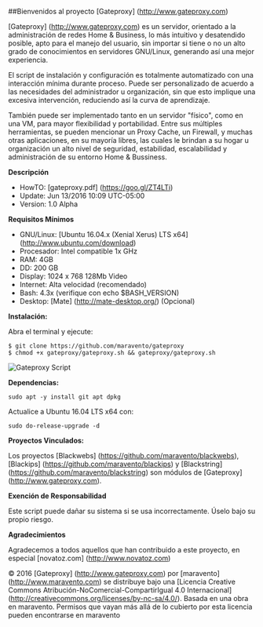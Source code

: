 ##Bienvenidos al proyecto [Gateproxy] (http://www.gateproxy.com)

[Gateproxy] (http://www.gateproxy.com) es un servidor, orientado a la administración de redes Home & Business, lo más intuitivo y desatendido posible, apto para el manejo del usuario, sin importar si tiene o no un alto grado de conocimientos en servidores GNU/Linux, generando así una mejor experiencia.

El script de instalación y configuración es totalmente automatizado con una interacción mínima durante proceso.
Puede ser personalizado de acuerdo a las necesidades del administrador u organización, sin que esto implique una excesiva intervención, reduciendo así la curva de aprendizaje.

También puede ser implementado tanto en un servidor "físico", como en una VM, para mayor flexibilidad y portabilidad.
Entre sus múltiples herramientas, se pueden mencionar un Proxy Cache, un Firewall, y muchas otras aplicaciones, en su mayoría libres, las cuales le brindan a su hogar u organización un alto nivel de seguridad, estabilidad, escalabilidad y administración de su entorno Home & Bussiness.

**Descripción**

- HowTO:        [gateproxy.pdf] (https://goo.gl/ZT4LTi)
- Update:       Jun 13/2016 10:09 UTC-05:00
- Version:      1.0 Alpha

**Requisitos Mínimos**

- GNU/Linux:    [Ubuntu 16.04.x (Xenial Xerus) LTS x64] (http://www.ubuntu.com/download)
- Procesador:   Intel compatible 1x GHz
- RAM:          4GB
- DD:           200 GB
- Display:      1024 x 768 128Mb Video
- Internet:     Alta velocidad (recomendado)
- Bash:         4.3x (verifique con echo $BASH_VERSION)
- Desktop:      [Mate] (http://mate-desktop.org/) (Opcional)

**Instalación:**

Abra el terminal y ejecute:
```
$ git clone https://github.com/maravento/gateproxy
$ chmod +x gateproxy/gateproxy.sh && gateproxy/gateproxy.sh
```
![Gateproxy Script](https://camo2.githubusercontent.com/269defd547c3760887e6f5bc67ea055884433a23/68747470733a2f2f332e62702e626c6f6773706f742e636f6d2f2d514c3652694b2d593732382f5632416a795551636a77492f41414141414141414373732f715077536b517236434545766a684b707050395069586c576d6761335f6b503277434c63422f73313630302f696e6963696f2e706e67
)

**Dependencias:**
```
sudo apt -y install git apt dpkg
```

Actualice a Ubuntu 16.04 LTS x64 con:
```
sudo do-release-upgrade -d
```

**Proyectos Vinculados:**

Los proyectos [Blackwebs] (https://github.com/maravento/blackwebs), [Blackips] (https://github.com/maravento/blackips) y [Blackstring] (https://github.com/maravento/blackstring) son módulos de [Gateproxy] (http://www.gateproxy.com).

**Exención de Responsabilidad**

Este script puede dañar su sistema si se usa incorrectamente. Úselo bajo su propio riesgo.

**Agradecimientos**

Agradecemos a todos aquellos que han contribuido a este proyecto, en especial [novatoz.com] (http://www.novatoz.com)

© 2016 [Gateproxy] (http://www.gateproxy.com) por [maravento] (http://www.maravento.com) se distribuye bajo una [Licencia Creative Commons Atribución-NoComercial-CompartirIgual 4.0 Internacional] (http://creativecommons.org/licenses/by-nc-sa/4.0/). Basada en una obra en maravento. Permisos que vayan más allá de lo cubierto por esta licencia pueden encontrarse en maravento
